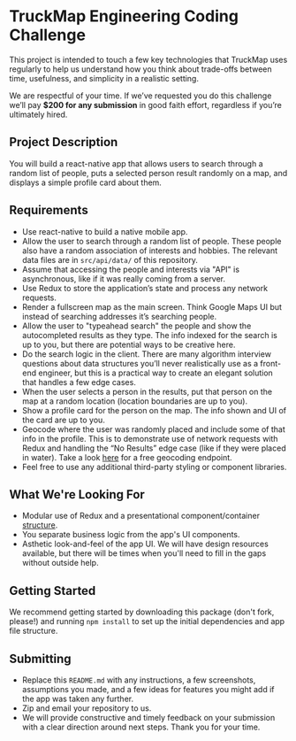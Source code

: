 # TruckMap Engineering Coding Challenge

This project is intended to touch a few key technologies that TruckMap uses regularly to help us understand how you think about trade-offs between time, usefulness, and simplicity in a realistic setting.

We are respectful of your time.  If we’ve requested you do this challenge we’ll pay **$200 for any submission** in good faith effort, regardless if you’re ultimately hired.

## Project Description

You will build a react-native app that allows users to search through a random list of people, puts a selected person result randomly on a map, and displays a simple profile card about them.

## Requirements

- Use react-native to build a native mobile app.
- Allow the user to search through a random list of people.  These people also have a random association of interests and hobbies.  The relevant data files are in `src/api/data/` of this repository.
- Assume that accessing the people and interests via "API" is asynchronous, like if it was really coming from a server.
- Use Redux to store the application’s state and process any network requests.
- Render a fullscreen map as the main screen. Think Google Maps UI but instead of searching addresses it’s searching people.
- Allow the user to "typeahead search" the people and show the autocompleted results as they type. The info indexed for the search is up to you, but there are potential ways to be creative here.
- Do the search logic in the client.  There are many algorithm interview questions about data structures you’ll never realistically use as a front-end engineer, but this is a practical way to create an elegant solution that handles a few edge cases.
- When the user selects a person in the results, put that person on the map at a random location (location boundaries are up to you).
- Show a profile card for the person on the map.  The info shown and UI of the card are up to you.
- Geocode where the user was randomly placed and include some of that info in the profile.  This is to demonstrate use of network requests with Redux and handling the “No Results” edge case (like if they were placed in water).  Take a look [here](https://services.gisgraphy.com/reversegeocoding/search?format=json&lat=41.88832&lng=-87.623177) for a free geocoding endpoint.
- Feel free to use any additional third-party styling or component libraries.

## What We're Looking For

- Modular use of Redux and a presentational component/container [structure](https://medium.com/@dan_abramov/smart-and-dumb-components-7ca2f9a7c7d0).
- You separate business logic from the app's UI components.
- Asthetic look-and-feel of the app UI.  We will have design resources available, but there will be times when you'll need to fill in the gaps without outside help.

## Getting Started

We recommend getting started by downloading this package (don't fork, please!) and running `npm install` to set up the initial dependencies and app file structure.

## Submitting

- Replace this `README.md` with any instructions, a few screenshots, assumptions you made, and a few ideas for features you might add if the app was taken any further.
- Zip and email your repository to us.
- We will provide constructive and timely feedback on your submission with a clear direction around next steps.  Thank you for your time.
